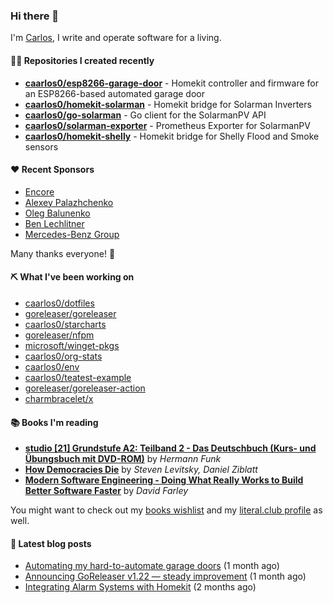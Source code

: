### Hi there 👋

I'm [Carlos](https://caarlos0.dev), I write and operate software for a living.

#### 👨‍💻 Repositories I created recently
- **[caarlos0/esp8266-garage-door](https://github.com/caarlos0/esp8266-garage-door)** - Homekit controller and firmware for an ESP8266-based automated garage door
- **[caarlos0/homekit-solarman](https://github.com/caarlos0/homekit-solarman)** - Homekit bridge for Solarman Inverters
- **[caarlos0/go-solarman](https://github.com/caarlos0/go-solarman)** - Go client for the SolarmanPV API
- **[caarlos0/solarman-exporter](https://github.com/caarlos0/solarman-exporter)** - Prometheus Exporter for SolarmanPV
- **[caarlos0/homekit-shelly](https://github.com/caarlos0/homekit-shelly)** - Homekit bridge for Shelly Flood and Smoke sensors


#### ❤️ Recent Sponsors
- [Encore](https://github.com/encoredev)
- [Alexey Palazhchenko](https://github.com/AlekSi)
- [Oleg Balunenko](https://github.com/obalunenko)
- [Ben Lechlitner](https://github.com/asphaltbuffet)
- [Mercedes-Benz Group](https://github.com/mercedes-benz)

Many thanks everyone! 🙏

#### ⛏️ What I've been working on

- [caarlos0/dotfiles](https://github.com/caarlos0/dotfiles)
- [goreleaser/goreleaser](https://github.com/goreleaser/goreleaser)
- [caarlos0/starcharts](https://github.com/caarlos0/starcharts)
- [goreleaser/nfpm](https://github.com/goreleaser/nfpm)
- [microsoft/winget-pkgs](https://github.com/microsoft/winget-pkgs)
- [caarlos0/org-stats](https://github.com/caarlos0/org-stats)
- [caarlos0/env](https://github.com/caarlos0/env)
- [caarlos0/teatest-example](https://github.com/caarlos0/teatest-example)
- [goreleaser/goreleaser-action](https://github.com/goreleaser/goreleaser-action)
- [charmbracelet/x](https://github.com/charmbracelet/x)

#### 📚 Books I'm reading
- **[studio [21] Grundstufe A2: Teilband 2 - Das Deutschbuch (Kurs- und Übungsbuch mit DVD-ROM)](https://literal.club/caarlos0/book/hermann-funk-studio-21-grundstufe-a2-teilband-2-das-deutschbuch-kurs-und-ubungsbuch-mit-dvd-rom-9zuoy)** by _Hermann Funk_
- **[How Democracies Die](https://literal.club/caarlos0/book/how-democracies-die-5395k)** by _Steven Levitsky, Daniel Ziblatt_
- **[Modern Software Engineering - Doing What Really Works to Build Better Software Faster](https://literal.club/caarlos0/book/david-farley-modern-software-engineering-ayoqv)** by _David Farley_

You might want to check out my
[books wishlist](https://www.amazon.com.br/hz/wishlist/ls/EB8P7VS717SV)
and my [literal.club profile](https://literal.club/caarlos0) as well.

#### 📄 Latest blog posts
- [Automating my hard-to-automate garage doors](https://carlosbecker.com/posts/homekit-garage/) (1 month ago)
- [Announcing GoReleaser v1.22 — steady improvement](https://carlosbecker.com/posts/goreleaser-v1.21/) (1 month ago)
- [Integrating Alarm Systems with Homekit](https://carlosbecker.com/posts/homekit-alarms/) (2 months ago)

